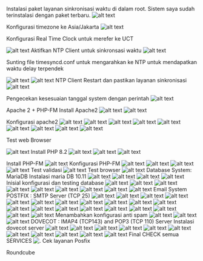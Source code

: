 Instalasi paket layanan sinkronisasi waktu di dalam root. Sistem saya sudah terinstalasi dengan paket terbaru.
 ![alt text](image.png)

Konfigurasi timezone ke Asia/Jakarta
 ![alt text](image-1.png)

Konfigurasi Real Time Clock untuk merefer ke UCT 
 
![alt text](image-2.png)
Aktifkan NTP Client untuk sinkronsasi waktu
 ![alt text](image-3.png)

Sunting file timesyncd.conf untuk mengarahkan ke NTP untuk mendapatkan waktu delay terpendek
 
 ![alt text](image-4.png)
 ![alt text](image-5.png)
NTP Client
Restart dan pastikan layanan sinkronisasi 
![alt text](image-6.png)
 

Pengecekan kesesuaian tanggal system dengan perintah
 ![alt text](image-7.png)

Apache 2 + PHP-FM
Install Apache2
 ![alt text](image-8.png)
 ![alt text](image-9.png)

Konfigurasi apache2
  ![alt text](image-10.png)
 ![alt text](image-11.png)
 ![alt text](image-12.png)
 ![alt text](image-13.png)
 ![alt text](image-14.png)
 ![alt text](image-15.png)
![alt text](image-16.png)
 ![alt text](image-17.png)
 ![alt text](image-18.png)
  
Test web Browser
 
![alt text](image-19.png)
Install PHP 8.2
  ![alt text](image-20.png)
 ![alt text](image-21.png)
 ![alt text](image-22.png)

Install PHP-FM
 ![alt text](image-23.png)
Konfigurasi PHP-FM
 ![alt text](image-24.png)
 ![alt text](image-25.png)
 ![alt text](image-26.png)
 ![alt text](image-27.png)
Test validasi
 ![alt text](image-28.png)
Test browser
 ![alt text](image-29.png)
Database System: MariaDB
Instalasi maria DB 10.11
 ![alt text](image-30.png)
 ![alt text](image-31.png)
 ![alt text](image-32.png)
 ![alt text](image-33.png)
Inisial konfigurasi dan testing database
 ![alt text](image-34.png)
 ![alt text](image-35.png)
 ![alt text](image-36.png)
 ![alt text](image-37.png)
 ![alt text](image-38.png)
  ![alt text](image-39.png)
 ![alt text](image-40.png)
 ![alt text](image-41.png)
![alt text](image-42.png)
Email System
POSTFIX : SMTP Server (TCP 25)
 ![alt text](image-43.png)
 ![alt text](image-44.png)
 ![alt text](image-45.png)
 ![alt text](image-46.png)
 ![alt text](image-47.png)
 ![alt text](image-48.png)
 ![alt text](image-49.png)
 ![alt text](image-50.png)
 ![alt text](image-51.png)
 ![alt text](image-52.png)
 ![alt text](image-53.png)
 ![alt text](image-54.png)
 ![alt text](image-55.png)
 ![alt text](image-56.png)
 ![alt text](image-57.png)
 ![alt text](image-58.png)
 ![alt text](image-59.png)
 ![alt text](image-60.png)
  ![alt text](image-61.png)
![alt text](image-62.png)
Menambahkan konfigurasi anti spam
 ![alt text](image-63.png)
 ![alt text](image-64.png)
 ![alt text](image-65.png)
DOVECOT : IMAP4 (TCP143) and POP3 (TCP 110) Server
Instalasi dovecot server
 ![alt text](image-66.png)
 ![alt text](image-67.png)
 ![alt text](image-68.png)
 ![alt text](image-69.png) 
 ![alt text](image-70.png)
 ![alt text](image-71.png)
 ![alt text](image-72.png)
 ![alt text](image-73.png)
 ![alt text](image-74.png)
 ![alt text](image-75.png)
 ![alt text](image-76.png)
Final CHECK semua SERVICES
  ![.](image-77.png)
Cek layanan Posfix

Roundcube
 
 
	

